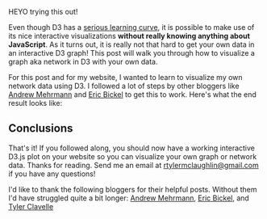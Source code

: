 <script src="//code.jquery.com/jquery.js"></script>
<style>

/* Radar css file */ 
.radar-chart .level{stroke:grey;stroke-width:.5}.radar-chart .axis line{stroke:grey;stroke-width:1}.radar-chart .axis .legend{font-family:sans-serif;font-size:10px}.radar-chart .axis .legend.top{dy:1em}.radar-chart .axis .legend.left{text-anchor:start}.radar-chart .axis .legend.middle{text-anchor:middle}.radar-chart .axis .legend.right{text-anchor:end}.radar-chart .tooltip{font-family:sans-serif;font-size:13px;transition:opacity 200ms;opacity:0}.radar-chart .tooltip.visible{opacity:1}.radar-chart .area{stroke-width:2;fill-opacity:.5}.radar-chart.focus .area{fill-opacity:.1}.radar-chart.focus .area.focused{fill-opacity:.7}.radar-chart .circle{fill-opacity:.9}.radar-chart .area,.radar-chart .circle{transition:opacity 300ms,fill-opacity 200ms;opacity:1}.radar-chart .d3-enter,.radar-chart .d3-exit{opacity:0}


.radar-chart .area {
  fill-opacity: 0.7;
}
.radar-chart.focus .area {
  fill-opacity: 0.3;
}
.radar-chart.focus .area.focused {
  fill-opacity: 0.9;
}
.area.germany, .germany .circle {
  fill: #FFD700;
  stroke: none;
}
.area.argentina, .argentina .circle {
  fill: #ADD8E6;
  stroke: none;
}

</style>

HEYO trying this out!

Even though D3 has a [serious learning curve](https://medium.com/@enjalot/the-hitchhikers-guide-to-d3-js-a8552174733a), it is possible to make use of its nice interactive visualizations **without really knowing anything about JavaScript**.  As it turns out, it is really not that hard to get your own data in an interactive D3 graph!
This post will walk you through how to visualize a graph aka network in D3 with your own data.


For this post and for my website, I wanted to learn to visualize my own network data using D3.  I followed a lot of steps by other bloggers like [Andrew Mehrmann](http://dkmehrmann.github.io/blog/2016/05/01/d3.html) and [Eric Bickel](https://ehbick01.github.io/2017/05/09/embedding-d3-visuals-in-rmarkdown/) to get this to work.    Here's what the end result looks like: 

<div class="chart-container"></div>
<script>
// RadarChart.draw(".chart-container", data);
</script>


<script src="//d3js.org/d3.v3.min.js"></script>
<script src="./radar-chart.min.js"></script>

<script>
  var data = [
    {
      className: 'germany', // optional, can be used for styling
      axes: [
        {axis: "strength", value: 13, yOffset: 10},
        {axis: "intelligence", value: 6},
        {axis: "charisma", value: 5},  
        {axis: "dexterity", value: 9},  
        {axis: "luck", value: 2, xOffset: -20}
      ]
    },
    {
      className: 'argentina',
      axes: [
        {axis: "strength", value: 6},
        {axis: "intelligence", value: 7},
        {axis: "charisma", value: 10},  
        {axis: "dexterity", value: 13},  
        {axis: "luck", value: 9}
      ]
    }
  ];

  
  var chart = RadarChart.chart();
  var svg = d3.select('body').append('svg')
    .attr('width', 600)
    .attr('height', 800);

  // draw one
  svg.append('g').classed('focus', 1).datum(data).call(chart);

  // draw many radars
  var game = svg.selectAll('g.game').data(
    [
      data,
      data,
      data,
      data
    ]
  );
  game.enter().append('g').classed('game', 1);
  game
    .attr('transform', function(d, i) { return 'translate(150,600)'; })
    .call(chart);



// retrieve config
chart.config();
// all options with default values
chart.config({
  containerClass: 'radar-chart', // target with css, the default stylesheet targets .radar-chart
  w: 600,
  h: 600,
  factor: 0.95,
  factorLegend: 1,
  levels: 3,
  maxValue: 0,
  minValue: 0,
  radians: 2 * Math.PI,
  color: d3.scale.category10(), // pass a noop (function() {}) to decide color via css
  axisLine: true,
  axisText: true,
  circles: true,
  radius: 5,
  open: false,  // whether or not the last axis value should connect back to the first axis value
                // if true, consider modifying the chart opacity (see "Style with CSS" section above)
  axisJoin: function(d, i) {
    return d.className || i;
  },
  tooltipFormatValue: function(d) {
    return d;
  },
  tooltipFormatClass: function(d) {
    return d;
  },
  transitionDuration: 300
});

</script>

## Conclusions

That's it!  If you followed along, you should now have a working interactive D3.js plot on your website so you can visualize your own graph or network data.  Thanks for reading.  Send me an email at rtylermclaughlin@gmail.com if you have any questions! 

I'd like to thank the following bloggers for their helpful posts.  Without them I'd have struggled quite a bit longer: [Andrew Mehrmann](http://dkmehrmann.github.io/blog/2016/05/01/d3.html), [Eric Bickel](https://ehbick01.github.io/2017/05/09/embedding-d3-visuals-in-rmarkdown/), and [Tyler Clavelle](https://tclavelle.github.io/blog/blogdown_github/)